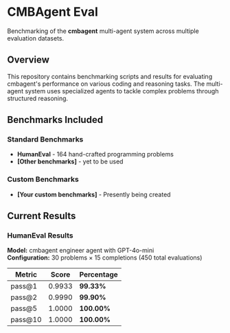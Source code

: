 # CMBAgent Eval

Benchmarking of the **cmbagent** multi-agent system across multiple evaluation datasets.

## Overview

This repository contains benchmarking scripts and results for evaluating cmbagent's performance on various coding and reasoning tasks. The multi-agent system uses specialized agents to tackle complex problems through structured reasoning.

## Benchmarks Included

### Standard Benchmarks
- **HumanEval** - 164 hand-crafted programming problems
- **[Other benchmarks]** - yet to be used

### Custom Benchmarks
- **[Your custom benchmarks]** - Presently being created

## Current Results

### HumanEval Results
**Model:** cmbagent engineer agent with GPT-4o-mini  
**Configuration:** 30 problems × 15 completions (450 total evaluations)

| Metric | Score | Percentage |
|--------|-------|------------|
| pass@1 | 0.9933 | **99.33%** |
| pass@2 | 0.9990 | **99.90%** |
| pass@5 | 1.0000 | **100.00%** |
| pass@10 | 1.0000 | **100.00%** |
